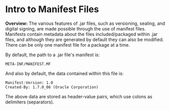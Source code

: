 # Intro to Manifest Files
  
**Overview:** The various features of .jar files, such as versioning, sealing, and digital signing, are made possible through the use of manifest files.
Manifests contain metadata about the files included/packaged within .jar files, and although they are generated by default they can also be modified. There can be only one
manifest file for a package at a time.

By default, the path to a .jar file's manifest is:

`META-INF/MANIFEST.MF`

And also by default, the data contained within this file is:

`Manifest-Version: 1.0`  
`Created-By: 1.7.0_06 (Oracle Corporation)`

The above data are stored as header-value pairs, which use colons as delimiters (separators).
